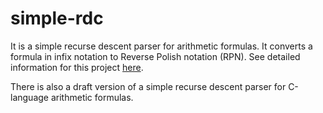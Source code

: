 # simple-rdc

It is a simple recurse descent parser for arithmetic formulas.  It converts a formula in infix notation to Reverse Polish notation (RPN).  See detailed information for this project [here](https://litwr2.github.io/simple-rdc.html).

There is also a draft version of a simple recurse descent parser for C-language arithmetic formulas.

